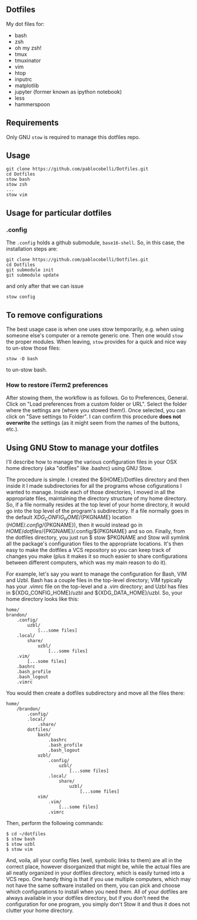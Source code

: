 Dotfiles 
----

My dot files for:
- bash
- zsh
- oh my zsh!
- tmux
- tmuxinator
- vim
- htop
- inputrc
- matplotlib
- jupyter (former known as ipython notebook)
- less
- hammerspoon 

## Requirements

Only GNU `stow` is required to manage this dotfiles repo.

## Usage

    git clone https://github.com/pablocobelli/Dotfiles.git
    cd Dotfiles
    stow bash
    stow zsh
    ...
    stow vim

## Usage for particular dotfiles

### .config

The `.config` holds a github submodule, `base16-shell`. So, in this case,
the installation steps are:

    git clone https://github.com/pablocobelli/Dotfiles.git
    cd Dotfiles
    git submodule init
    git submodule update

and only after that we can issue

    stow config

## To remove configurations

The best usage case is when one uses stow temporarily, e.g. when using 
someone else's computer or a remote generic one. Then one would `stow`
the proper modules. When leaving, `stow` provides for a quick and nice
way to un-stow those files:

    stow -D bash

to un-stow bash. 

### How to restore iTerm2 preferences

After stowing them, the workflow is as follows. Go to Preferences, General.
Click on "Load preferences from a custom folder or URL". Select the folder
where the settings are (where you stowed them!). Once selected, you can click
on "Save settings to Folder". I can confirm this procedure **does not
overwrite** the settings (as it might seem from the names of the buttons,
etc.). 

## Using GNU Stow to manage your dotfiles

I'll describe how to manage the various configuration files in your OSX home directory (aka "dotfiles" like .bashrc) using GNU Stow.

The procedure is simple. I created the ${HOME}/Dotfiles directory and then inside it I made subdirectories for all the programs whose cofigurations I wanted to manage. Inside each of those directories, I moved in all the appropriate files, maintaining the directory structure of my home directory. So, if a file normally resides at the top level of your home directory, it would go into the top level of the program's subdirectory. If a file normally goes in the default ${XDG_CONFIG_HOME}/${PKGNAME} location (${HOME}/.config/${PKGNAME}), then it would instead go in ${HOME}/dotfiles/${PKGNAME}/.config/${PKGNAME} and so on. Finally, from the dotfiles directory, you just run $ stow $PKGNAME and Stow will symlink all the package's configuration files to the appropriate locations. It's then easy to make the dotfiles a VCS repository so you can keep track of changes you make (plus it makes it so much easier to share configurations between different computers, which was my main reason to do it).

For example, let's say you want to manage the configuration for Bash, VIM and Uzbl. Bash has a couple files in the top-level directory; VIM typically has your .vimrc file on the top-level and a .vim directory; and Uzbl has files in ${XDG_CONFIG_HOME}/uzbl and ${XDG_DATA_HOME}/uzbl. So, your home directory looks like this:

    home/
    brandon/
        .config/
            uzbl/
                [...some files]
        .local/
            share/
                uzbl/
                    [...some files]
        .vim/
            [...some files]
        .bashrc
        .bash_profile
        .bash_logout
        .vimrc

You would then create a dotfiles subdirectory and move all the files there:

    home/
        /brandon/
            .config/
            .local/
                .share/
            dotfiles/
                bash/
                    .bashrc
                    .bash_profile
                    .bash_logout
                uzbl/
                    .config/
                        uzbl/
                            [...some files]
                    .local/
                        share/
                            uzbl/
                                [...some files]
                vim/
                    .vim/
                        [...some files]
                    .vimrc

Then, perform the following commands:

    $ cd ~/dotfiles
    $ stow bash
    $ stow uzbl
    $ stow vim

And, voila, all your config files (well, symbolic links to them) are all in the correct place, however disorganized that might be, while the actual files are all neatly organized in your dotfiles directory, which is easily turned into a VCS repo. One handy thing is that if you use multiple computers, which may not have the same software installed on them, you can pick and choose which configurations to install when you need them. All of your dotfiles are always available in your dotfiles directory, but if you don't need the configuration for one program, you simply don't Stow it and thus it does not clutter your home directory.

